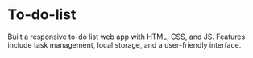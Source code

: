 # To-do-list
Built a responsive to-do list web app with HTML, CSS, and JS. Features include task management, local storage, and a user-friendly interface.
